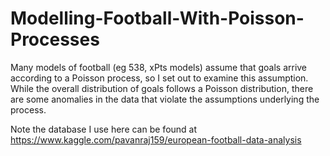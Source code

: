 # Modelling-Football-With-Poisson-Processes

Many models of football (eg 538, xPts models) assume that goals arrive according to a Poisson process, so I set out to examine this assumption. While the overall distribution of goals follows a Poisson distribution, there are some anomalies in the data that violate the assumptions underlying the process.

Note the database I use here can be found at https://www.kaggle.com/pavanraj159/european-football-data-analysis
